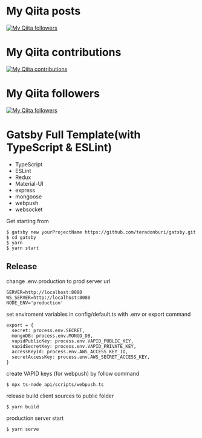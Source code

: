 
# My Qiita posts
[![My Qiita followers](https://qiita-badge.apiapi.app/s/@teradonburi/posts.svg)](http://qiita.com/@teradonburi)
# My Qiita contributions
[![My Qiita contributions](https://qiita-badge.apiapi.app/s/@teradonburi/contributions.svg)](http://qiita.com/@teradonburi)
# My Qiita followers
[![My Qiita followers](https://qiita-badge.apiapi.app/s/@teradonburi/followers.svg)](http://qiita.com/@teradonburi)
                

# Gatsby Full Template(with TypeScript & ESLint)

- TypeScript
- ESLint
- Redux
- Material-UI
- express
- mongoose
- webpush
- websocket

Get starting from 

```
$ gatsby new yourProjectName https://github.com/teradonburi/gatsby.git
$ cd gatsby
$ yarn
$ yarn start
```

## Release
change .env.production to prod server url

```
SERVER=http://localhost:8080
WS_SERVER=http://localhost:8080
NODE_ENV='production'
```

set enviroment variables in config/default.ts with .env or export command

```
export = {
  secret: process.env.SECRET,
  mongoDB: process.env.MONGO_DB,
  vapidPublicKey: process.env.VAPID_PUBLIC_KEY,
  vapidSecretKey: process.env.VAPID_PRIVATE_KEY,
  accessKeyId: process.env.AWS_ACCESS_KEY_ID,
  secretAccessKey: process.env.AWS_SECRET_ACCESS_KEY,
}
```

create VAPID keys (for webpush) by follow command

```
$ npx ts-node api/scripts/webpush.ts
```

release build client sources to public folder

```
$ yarn build
```

production server start

```
$ yarn serve
```